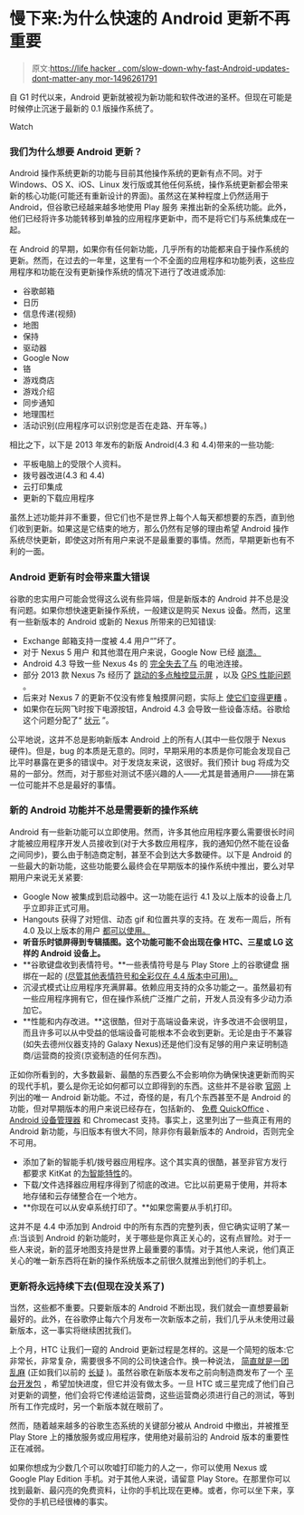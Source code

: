 # 慢下来:为什么快速的 Android 更新不再重要

> 原文:[https://life hacker . com/slow-down-why-fast-Android-updates-dont-matter-any mor-1496261791](https://lifehacker.com/slow-down-why-fast-android-updates-dont-matter-anymor-1496261791)

自 G1 时代以来，Android 更新就被视为新功能和软件改进的圣杯。但现在可能是时候停止沉迷于最新的 0.1 版操作系统了。

Watch

### 我们为什么想要 Android 更新？

Android 操作系统更新的功能与目前其他操作系统的更新有点不同。对于 Windows、OS X、iOS、Linux 发行版或其他任何系统，操作系统更新都会带来新的核心功能(可能还有重新设计的界面)。虽然这在某种程度上仍然适用于 Android，但谷歌已经越来越多地使用 Play 服务 来推出新的全系统功能。此外，他们已经将许多功能转移到单独的应用程序更新中，而不是将它们与系统集成在一起。

在 Android 的早期，如果你有任何新功能，几乎所有的功能都来自于操作系统的更新。然而，在过去的一年里，这里有一个不全面的应用程序和功能列表，这些应用程序和功能在没有更新操作系统的情况下进行了改进或添加:

*   谷歌邮箱
*   日历
*   信息传递(视频)
*   地图
*   保持
*   驱动器
*   Google Now
*   铬
*   游戏商店
*   游戏介绍
*   同步通知
*   地理围栏
*   活动识别(应用程序可以识别您是否在走路、开车等。)

相比之下，以下是 2013 年发布的新版 Android(4.3 和 4.4)带来的一些功能:

*   平板电脑上的受限个人资料。
*   拨号器改进(4.3 和 4.4)
*   云打印集成
*   更新的下载应用程序

虽然上述功能并非不重要，但它们也不是世界上每个人每天都想要的东西，直到他们收到更新。如果这是它结束的地方，那么仍然有足够的理由希望 Android 操作系统尽快更新，即使这对所有用户来说不是最重要的事情。然而，早期更新也有不利的一面。

### Android 更新有时会带来重大错误

谷歌的忠实用户可能会觉得这么说有些异端，但是新版本的 Android 并不总是没有问题。如果你想快速更新操作系统，一般建议是购买 Nexus 设备。然而，这里有一些新版本的 Android 或新的 Nexus 所带来的已知错误:

*   Exchange 邮箱支持一度被 4.4 用户“”坏了。
*   对于 Nexus 5 用户 和其他潜在用户来说，Google Now 已经 [崩溃。](http://www.androidpolice.com/2013/11/14/bug-watch-google-now-broken-for-some-nexus-5-users-problem-may-spread-to-other-devices/)
*   Android 4.3 导致一些 Nexus 4s 的 [完全失去了与](http://www.androidpolice.com/2013/08/26/bug-watch-android-4-3-radio-bugs-causing-cell-connection-drops-on-some-nexus-4-handsets-fixes-in-sight/) 的电池连接。
*   部分 2013 款 Nexus 7s 经历了 [跳动的多点触控显示屏](http://www.androidpolice.com/2013/08/12/bug-watch-several-2013-nexus-7-units-suffer-from-erratic-and-jumpy-multi-touch-android-team-investigating/) ，以及 [GPS 性能问题](http://www.androidpolice.com/2013/08/09/bug-watch-gps-performance-on-the-new-nexus-7-suffers-from-commitment-issues-drops-out-after-a-while/) 。
*   后来对 Nexus 7 的更新不仅没有修复触摸屏问题，实际上 [使它们变得更糟](http://www.androidpolice.com/2013/08/30/bug-watch-2013-nexus-7s-touchscreen-issues-persist-even-worsened-on-some-units-after-jss15q-fixed-them/) 。
*   如果你在玩网飞时按下电源按钮，Android 4.3 会导致一些设备冻结。谷歌给这个问题分配了“ [状元](http://www.androidpolice.com/2013/07/31/google-is-aware-of-the-device-hanging-issue-with-netflix-on-android-4-3-has-top-men-working-on-a-fix/) ”。

公平地说，这并不总是影响新版本 Android 上的所有人(其中一些仅限于 Nexus 硬件)。但是，bug 的本质是无意的。同时，早期采用的本质是你可能会发现自己比平时暴露在更多的错误中。对于发烧友来说，这很好。我们预计 bug 将成为交易的一部分。然而，对于那些对测试不感兴趣的人——尤其是普通用户——排在第一位可能并不总是最好的事情。

### 新的 Android 功能并不总是需要新的操作系统

Android 有一些新功能可以立即使用。然而，许多其他应用程序要么需要很长时间才能被应用程序开发人员接收到(对于大多数应用程序，我的通知仍然不能在设备之间同步)，要么由于制造商定制，甚至不会到达大多数硬件。以下是 Android 的一些最大的新功能，这些功能要么最终会在早期版本的操作系统中推出，要么对早期用户来说无关紧要:

*   Google Now 被集成到启动器中。这一功能在运行 4.1 及以上版本的设备上几乎立即非正式可用。
*   Hangouts 获得了对短信、动态 gif 和位置共享的支持。在 发布一周后，所有 4.0 及以上版本的用户 [都可以使用。](https://lifehacker.com/google-hangouts-with-sms-support-and-location-sharing-n-1460366289)
*   **听音乐时锁屏得到专辑插图。这个功能可能不会出现在像 HTC、三星或 LG 这样的 Android 设备上。**
*   **谷歌键盘收到表情符号。**一些表情符号是与 Play Store 上的谷歌键盘 捆绑在一起的 [(尽管其他表情符号和全彩仅在 4.4 版本中可用)。](http://lifehacker.com/get-android-kitkats-keyboard-on-your-current-jelly-bea-1458389533)
*   沉浸式模式让应用程序充满屏幕。依赖应用支持的众多功能之一。虽然最初有一些应用程序拥有它，但在操作系统广泛推广之前，开发人员没有多少动力添加它。
*   **性能和内存改进。**这很酷，但对于高端设备来说，许多改进不会很明显，而且许多可以从中受益的低端设备可能根本不会收到更新。无论是由于不兼容(如失去德州仪器支持的 Galaxy Nexus)还是他们没有足够的用户来证明制造商/运营商的投资(京瓷制造的任何东西)。

正如你所看到的，大多数最新、最酷的东西要么不会影响你为确保快速更新而购买的现代手机，要么是你无论如何都可以立即得到的东西。这些并不是谷歌 [官网](http://www.android.com/versions/kit-kat-4-4/) 上列出的唯一 Android 新功能。不过，奇怪的是，有几个东西甚至不是 Android 的功能，但对早期版本的用户来说已经存在，包括新的、 [免费 QuickOffice](https://play.google.com/store/apps/details?id=com.quickoffice.android) 、 [Android 设备管理器](http://lifehacker.com/android-device-manager-app-lands-on-the-play-store-1481290700) 和 Chromecast 支持。事实上，这里列出了一些真正有用的 Android 新功能，与旧版本有很大不同，除非你有最新版本的 Android，否则完全不可用。

*   添加了新的智能手机/拨号器应用程序。这个其实真的很酷，甚至非官方发行都要求 KitKat 的[为智能特性](http://lifehacker.com/unofficial-google-dialer-download-adds-smart-search-to-1485683482)的。
*   下载/文件选择器应用程序得到了彻底的改进。它比以前更易于使用，并将本地存储和云存储整合在一个地方。
*   **你现在可以从安卓系统打印了。**如果您需要从手机打印。

这并不是 4.4 中添加到 Android 中的所有东西的完整列表，但它确实证明了某一点:当谈到 Android 的新功能时，关于哪些是你真正关心的，这有点冒险。对于一些人来说，新的蓝牙地图支持是世界上最重要的事情。对于其他人来说，他们真正关心的唯一新东西将在新的操作系统版本之前很久就推出到他们的手机上。

### 更新将永远持续下去(但现在没关系了)

当然，这些都不重要。只要新版本的 Android 不断出现，我们就会一直想要最新最好的。此外，在谷歌停止每六个月发布一次新版本之前，我们几乎从未使用过最新版本，这一事实将继续困扰我们。

上个月，HTC 让我们一窥的 Android 更新过程是怎样的。这是一个简短的版本:它非常长，非常复杂，需要很多不同的公司快速合作。换一种说法， [简直就是一团乱麻](http://www.htc.com/assets-desktop/images/softwareupdates/HTC-Anatomy-of-an-Android.jpg) (正如我们以前的 [长疑](https://gizmodo.com/why-android-updates-are-so-slow-5987508) )。虽然谷歌在新版本发布之前向制造商发布了一个 [平台开发包](http://www.androidpolice.com/2012/06/27/google-releasing-platform-developer-kit-to-manufacturers-before-major-new-android-versions-are-speedier-updates-on-the-way/) ，希望加快进度，但它并没有做太多。一旦 HTC 或三星完成了他们自己对更新的调整，他们会将它传递给运营商，这些运营商必须进行自己的测试，等到所有工作完成时，另一个新版本就在眼前了。

然而，随着越来越多的谷歌生态系统的关键部分被从 Android 中撤出，并被推至 Play Store 上的播放服务或应用程序，使用绝对最前沿的 Android 版本的重要性正在减弱。

如果你想成为少数几个可以吹嘘打印能力的人之一，你可以使用 Nexus 或 Google Play Edition 手机。对于其他人来说，请留意 Play Store。在那里你可以找到最新、最闪亮的免费资料，让你的手机比现在更棒。或者，你可以坐下来，享受你的手机已经很棒的事实。